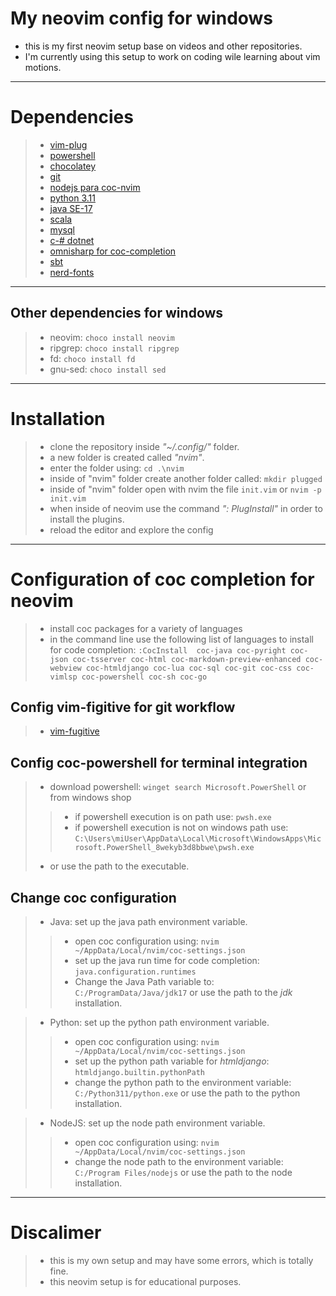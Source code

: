 # My neovim config for windows 
- this is my first neovim setup base on videos and other repositories.
- I'm currently using this setup to work on coding wile learning about vim motions. 

---

# Dependencies 
>- [vim-plug](https://github.com/junegunn/vim-plug)
>- [powershell](https://www.microsoft.com/store/productid/9MZ1SNWT0N5D?ocid=pdpshare)
>- [chocolatey](https://chocolatey.org/install)
>- [git](https://git-scm.com/download/win)
>- [nodejs para coc-nvim](https://nodejs.org/en)
>- [python 3.11](https://www.python.org/downloads/)
>- [java SE-17](https://www.oracle.com/java/technologies/javase/jdk17-archive-downloads.html)
>- [scala](https://www.scala-lang.org/download/all.html)
>- [mysql](https://dev.mysql.com/downloads/mysql/)
>- [c-# dotnet](https://dotnet.microsoft.com/en-us/download)
>- [omnisharp for coc-completion](https://github.com/coc-extensions/coc-omnisharp)
>- [sbt](https://www.scala-sbt.org/download.html)
>- [nerd-fonts](https://www.nerdfonts.com)

---

## Other dependencies for windows
>- neovim: `choco install neovim`
>- ripgrep: `choco install ripgrep`
>- fd: `choco install fd`
>- gnu-sed: `choco install sed`

---

# Installation 
>- clone the repository inside *"~/.config/"* folder.
>- a new folder is created called *"nvim"*.
>- enter the folder using: `cd .\nvim`
>- inside of "nvim" folder create another folder called: `mkdir plugged`
>- inside of "nvim" folder open with nvim the file `init.vim` or `nvim -p init.vim`
>- when inside of neovim use the command *": PlugInstall"* in order to install the plugins.
>- reload the editor and explore the config

---

# Configuration of coc completion for neovim
>- install coc packages for a variety of languages 
>- in the command line use the following list of languages to install for code completion:
`:CocInstall  coc-java coc-pyright coc-json coc-tsserver coc-html coc-markdown-preview-enhanced coc-webview coc-htmldjango coc-lua coc-sql coc-git coc-css coc-vimlsp coc-powershell coc-sh coc-go`

## Config vim-figitive for git workflow
>- [vim-fugitive](https://github.com/tpope/vim-fugitive)
## Config coc-powershell for terminal integration
>- download powershell: `winget search Microsoft.PowerShell` or from windows shop
>>- if powershell execution is on path use: `pwsh.exe`
>>- if powershell execution is not on windows path use: `C:\Users\miUser\AppData\Local\Microsoft\WindowsApps\Microsoft.PowerShell_8wekyb3d8bbwe\pwsh.exe`
>- or use the path to the executable.

## Change coc configuration 

>- Java: set up the java path environment variable.
>>- open coc configuration using: `nvim ~/AppData/Local/nvim/coc-settings.json`
>>- set up the java run time for code completion: `java.configuration.runtimes`
>>- Change the Java Path variable to: `C:/ProgramData/Java/jdk17` or use the path to the *jdk* installation.

>- Python: set up the python path environment variable.
>>- open coc configuration using: `nvim ~/AppData/Local/nvim/coc-settings.json`
>>- set up the python path variable for *htmldjango*: `htmldjango.builtin.pythonPath`
>>- change the python path to the environment variable: `C:/Python311/python.exe` or use the path to the python installation.

>- NodeJS: set up the node path environment variable.
>>- open coc configuration using: `nvim ~/AppData/Local/nvim/coc-settings.json`
>>- change the node path to the environment variable: `C:/Program Files/nodejs` or use the path to the node installation.

---

# Discalimer
>- this is my own setup and may have some errors, which is totally fine.
>- this neovim setup is for educational purposes.
